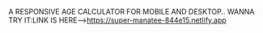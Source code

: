 A RESPONSIVE AGE CALCULATOR FOR MOBILE AND DESKTOP..
WANNA TRY IT:LINK IS HERE-->https://super-manatee-844e15.netlify.app

